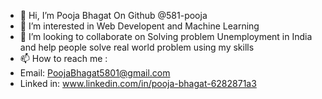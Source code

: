 - 👋 Hi, I’m Pooja Bhagat On Github @581-pooja 
- 👀 I’m interested in Web Developent and Machine Learning 
- 💞️ I’m looking to collaborate on Solving problem Unemployment in India and help people solve real world problem using my skills
- 📫 How to reach me :
- Email: PoojaBhagat5801@gmail.com
- Linked in: www.linkedin.com/in/pooja-bhagat-6282871a3

<!---
581-pooja/581-pooja is a ✨ special ✨ repository because its `README.md` (this file) appears on your GitHub profile.
You can click the Preview link to take a look at your changes.
--->
